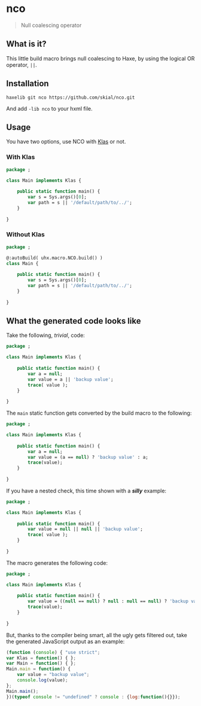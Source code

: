 # nco

> Null coalescing operator

## What is it?

This little build macro brings null coalescing to Haxe, by using 
the logical OR operator, `||`.

## Installation

`haxelib git nco https://github.com/skial/nco.git`

And add `-lib nco` to your hxml file.

## Usage

You have two options, use NCO with [Klas] or not.

### With Klas

```Haxe
package ;

class Main implements Klas {
	
	public static function main() {
		var s = Sys.args()[0];
		var path = s || '/default/path/to/../';
	}
	
}
```

### Without Klas

```Haxe
package ;

@:autoBuild( uhx.macro.NCO.build() )
class Main {
	
	public static function main() {
		var s = Sys.args()[0];
		var path = s || '/default/path/to/../';
	}
	
}
```

## What the generated code looks like

Take the following, _trivial_, code:
	
```Haxe
package ;

class Main implements Klas {
	
	public static function main() {
		var a = null;
		var value = a || 'backup value';
		trace( value );
	}
	
}
```

The `main` static function gets converted by the build macro
to the following:
	
```Haxe
package ;

class Main implements Klas {
	
	public static function main() {
        var a = null;
        var value = (a == null) ? 'backup value' : a;
        trace(value);
	}
	
}
```

If you have a nested check, this time shown with a _**silly**_ example:
	
```Haxe
package ;

class Main implements Klas {
	
	public static function main() {
		var value = null || null || 'backup value';
		trace( value );
	}
	
}
```
The macro generates the following code:
	
```Haxe
package ;

class Main implements Klas {
	
	public static function main() {
        var value = ((null == null) ? null : null == null) ? 'backup value' : (null == null) ? null : null;
		trace(value);
	}
	
}
```

But, thanks to the compiler being smart, all the ugly gets filtered out, take
the generated JavaScript output as an example:
	
```JavaScript
(function (console) { "use strict";
var Klas = function() { };
var Main = function() { };
Main.main = function() {
	var value = "backup value";
	console.log(value);
};
Main.main();
})(typeof console != "undefined" ? console : {log:function(){}});

```

[Klas]: https://github.com/skial/klas/